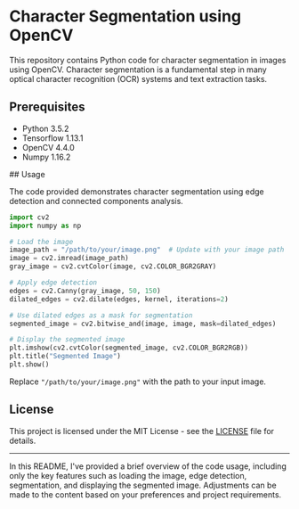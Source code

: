 # Character Segmentation using OpenCV

This repository contains Python code for character segmentation in images using OpenCV. Character segmentation is a fundamental step in many optical character recognition (OCR) systems and text extraction tasks.

## Prerequisites
<ul>
<li>Python 3.5.2</li>
<li>Tensorflow 1.13.1</li>
<li>OpenCV 4.4.0</li>
<li>Numpy 1.16.2</li>
</ul>
## Usage

The code provided demonstrates character segmentation using edge detection and connected components analysis.

```python
import cv2
import numpy as np

# Load the image
image_path = "/path/to/your/image.png"  # Update with your image path
image = cv2.imread(image_path)
gray_image = cv2.cvtColor(image, cv2.COLOR_BGR2GRAY)

# Apply edge detection
edges = cv2.Canny(gray_image, 50, 150)
dilated_edges = cv2.dilate(edges, kernel, iterations=2)

# Use dilated edges as a mask for segmentation
segmented_image = cv2.bitwise_and(image, image, mask=dilated_edges)

# Display the segmented image
plt.imshow(cv2.cvtColor(segmented_image, cv2.COLOR_BGR2RGB))
plt.title("Segmented Image")
plt.show()
```

Replace `"/path/to/your/image.png"` with the path to your input image.

## License

This project is licensed under the MIT License - see the [LICENSE](LICENSE) file for details.

--- 

In this README, I've provided a brief overview of the code usage, including only the key features such as loading the image, edge detection, segmentation, and displaying the segmented image. Adjustments can be made to the content based on your preferences and project requirements.
